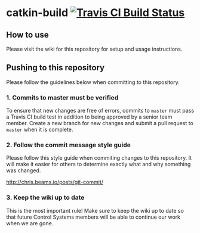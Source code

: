 <h1>catkin-build <a href="https://travis-ci.com/KSU-ART/catkin-build"><img alt="Travis CI Build Status" src="https://travis-ci.com/KSU-ART/catkin-build.svg?token=ugRLvxzsf9tqqaFW7vdm&branch=master"/></a></h1>

## How to use

Please visit the wiki for this repository for setup and usage instructions.

## Pushing to this repository

Please follow the guidelines below when committing to this repository.

### 1. Commits to master must be verified

To ensure that new changes are free of errors, commits to `master` must pass a Travis CI build test in addition to being approved by a senior team member. Create a new branch for new changes and submit a pull request to `master` when it is complete.

### 2. Follow the commit message style guide

Please follow this style guide when commiting changes to this
repository. It will make it easier for others to determine exactly what
and why something was changed.

http://chris.beams.io/posts/git-commit/

### 3. Keep the wiki up to date

This is the most important rule! Make sure to keep the wiki up to date
so that future Control Systems members will be able to continue our work
when we are gone.
